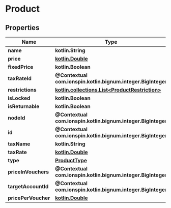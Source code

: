 
# Product

## Properties
Name | Type | Description | Notes
------------ | ------------- | ------------- | -------------
**name** | **kotlin.String** |  | 
**price** | [**kotlin.Double**](kotlin.Double.md) |  | 
**fixedPrice** | **kotlin.Boolean** |  | 
**taxRateId** | **@Contextual com.ionspin.kotlin.bignum.integer.BigInteger** |  | 
**restrictions** | [**kotlin.collections.List&lt;ProductRestriction&gt;**](ProductRestriction.md) |  | 
**isLocked** | **kotlin.Boolean** |  | 
**isReturnable** | **kotlin.Boolean** |  | 
**nodeId** | **@Contextual com.ionspin.kotlin.bignum.integer.BigInteger** |  | 
**id** | **@Contextual com.ionspin.kotlin.bignum.integer.BigInteger** |  | 
**taxName** | **kotlin.String** |  | 
**taxRate** | [**kotlin.Double**](kotlin.Double.md) |  | 
**type** | [**ProductType**](ProductType.md) |  | 
**priceInVouchers** | **@Contextual com.ionspin.kotlin.bignum.integer.BigInteger** |  |  [optional]
**targetAccountId** | **@Contextual com.ionspin.kotlin.bignum.integer.BigInteger** |  |  [optional]
**pricePerVoucher** | [**kotlin.Double**](kotlin.Double.md) |  |  [optional]




